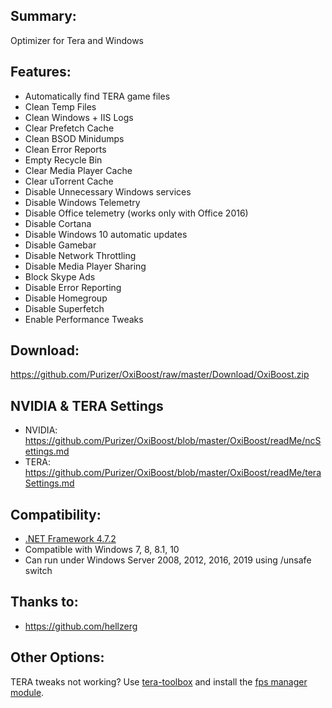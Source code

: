 ## Summary:

Optimizer for Tera and Windows

## Features:

* Automatically find TERA game files
* Clean Temp Files
* Clean Windows + IIS Logs
* Clear Prefetch Cache
* Clean BSOD Minidumps
* Clean Error Reports
* Empty Recycle Bin
* Clear Media Player Cache
* Clear uTorrent Cache
* Disable Unnecessary Windows services
* Disable Windows Telemetry
* Disable Office telemetry (works only with Office 2016)
* Disable Cortana
* Disable Windows 10 automatic updates
* Disable Gamebar
* Disable Network Throttling
* Disable Media Player Sharing
* Block Skype Ads
* Disable Error Reporting
* Disable Homegroup
* Disable Superfetch
* Enable Performance Tweaks 

## Download: 
https://github.com/Purizer/OxiBoost/raw/master/Download/OxiBoost.zip

## NVIDIA & TERA Settings
* NVIDIA: https://github.com/Purizer/OxiBoost/blob/master/OxiBoost/readMe/ncSettings.md
* TERA: https://github.com/Purizer/OxiBoost/blob/master/OxiBoost/readMe/teraSettings.md

## Compatibility: 

* [.NET Framework 4.7.2](https://dotnet.microsoft.com/download/dotnet-framework)
* Compatible with Windows 7, 8, 8.1, 10
* Can run under Windows Server 2008, 2012, 2016, 2019 using /unsafe switch

## Thanks to: 
* https://github.com/hellzerg

## Other Options:

TERA tweaks not working? Use [tera-toolbox](https://github.com/tera-toolbox/tera-toolbox) and install the [fps manager module](https://github.com/SaltyMonkey/fps-manager).
